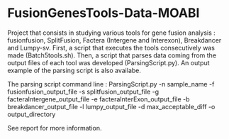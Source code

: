 # FusionGenesTools-Data-MOABI
Project that consists in studying various tools for gene fusion analysis : fusionfusion, SplitFusion, Factera (Intergene and Interexon), Breakdancer and Lumpy-sv.
First, a script that executes the tools consecutively was made (Batch5tools.sh).
Then, a script that parses data coming from the output files of each tool was developed (ParsingScript.py). 
An output example of the parsing script is also availabe. 

The parsing script command line :
ParsingScript.py     -n sample_name     -f fusionfusion_output_file     -s splitfusion_output_file     -g facteraIntergene_output_file     -e facteraInterExon_output_file     -b breakdancer_output_file
-l lumpy_output_file     -d max_acceptable_diff     -o output_directory

See report for more information.


